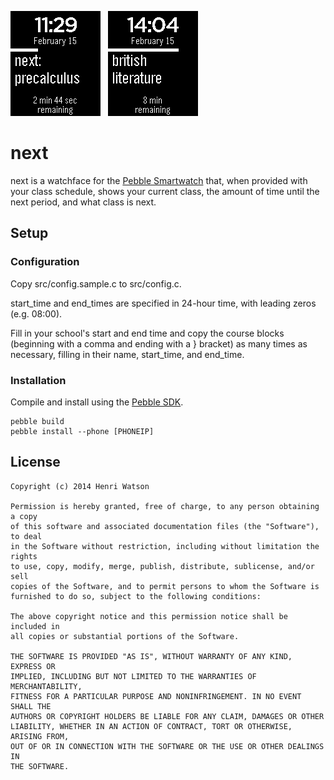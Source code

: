 ![Screenshot Transition Period](screenshot_transition.png)&nbsp;&nbsp;&nbsp;![Screenshot In Class](screenshot_inclass.png)

# next
next is a watchface for the [Pebble Smartwatch](https://getpebble.com) that, when provided with your class schedule, shows your current class, the amount of time until the next period, and what class is next.

## Setup
### Configuration
Copy src/config.sample.c to src/config.c.

start\_time and end\_times are specified in 24-hour time, with leading zeros (e.g. 08:00).

Fill in your school's start and end time and copy the course blocks (beginning with a comma and ending with a } bracket) as many times as necessary, filling in their name, start\_time, and end\_time.

### Installation
Compile and install using the [Pebble SDK](https://developer.getpebble.com/2/getting-started/).

    pebble build
    pebble install --phone [PHONEIP]

## License
    Copyright (c) 2014 Henri Watson
    
    Permission is hereby granted, free of charge, to any person obtaining a copy
    of this software and associated documentation files (the "Software"), to deal
    in the Software without restriction, including without limitation the rights
    to use, copy, modify, merge, publish, distribute, sublicense, and/or sell
    copies of the Software, and to permit persons to whom the Software is
    furnished to do so, subject to the following conditions:
    
    The above copyright notice and this permission notice shall be included in
    all copies or substantial portions of the Software.
    
    THE SOFTWARE IS PROVIDED "AS IS", WITHOUT WARRANTY OF ANY KIND, EXPRESS OR
    IMPLIED, INCLUDING BUT NOT LIMITED TO THE WARRANTIES OF MERCHANTABILITY,
    FITNESS FOR A PARTICULAR PURPOSE AND NONINFRINGEMENT. IN NO EVENT SHALL THE
    AUTHORS OR COPYRIGHT HOLDERS BE LIABLE FOR ANY CLAIM, DAMAGES OR OTHER
    LIABILITY, WHETHER IN AN ACTION OF CONTRACT, TORT OR OTHERWISE, ARISING FROM,
    OUT OF OR IN CONNECTION WITH THE SOFTWARE OR THE USE OR OTHER DEALINGS IN
    THE SOFTWARE.